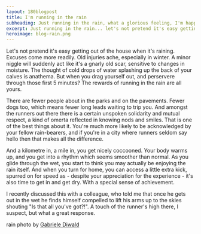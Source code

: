 ```yaml
---
layout: 180blogpost
title: I'm running in the rain
subheading: Just running in the rain, what a glorious feeling, I'm happy again
excerpt: Just running in the rain... let's not pretend it's easy getting out of the house when it's raining. But if you do, the rewards are all yours
heroimage: blog-rain.png
---
```



<p>Let's not pretend it's easy getting out of the house when it's raining. Excuses come more readily. Old injuries ache, especially in winter. A minor niggle will suddenly act like it's a gnarly old scar, sensitive to changes in moisture. The thought of cold drops of water splashing up the back of your calves is anathema. But when you drag yourself out, and perservere through those first 5 minutes? The rewards of running in the rain are all yours.</p>

<p>There are fewer people about in the parks and on the pavements. Fewer dogs too, which means fewer long leads waiting to trip you. And amongst the runners out there there is a certain unspoken solidarity and mutual respect, a kind of omerta reflected in knowing nods and smiles. That is one of the best things about it. You're much more likely to be acknowledged by your fellow rain-bearers, and if you're in a city where runners seldom say hello then that makes all the difference.</p>

<p>And a kilometre in, a mile in, you get nicely coccooned. Your body warms up, and you get into a rhythm which seems smoother than normal. As you glide through the wet, you start to think you may actually be enjoying the rain itself. And when you turn for home, you can access a little extra kick, spurred on for speed as - despite your appreciation for the experience - it's also time to get in and get dry. With a special sense of achievement.</p>

<p>I recently discussed this with a colleague, who told me that once he gets out in the wet he finds himself compelled to lift his arms up to the skies shouting "Is that all you've got?!". A touch of the runner's high there, I suspect, but what a great response.</p>



<p class="photocredit text-muted"><i class="fa fa-creative-commons fa-fw"></i> rain photo by <a href="https://www.flickr.com/photos/52214493@N03/">Gabriele Diwald</a></p>














